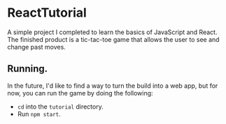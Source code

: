 # ReactTutorial
A simple project I completed to learn the basics of JavaScript and React. The finished product is a tic-tac-toe game that allows the user to see and change past moves.

## Running.
In the future, I'd like to find a way to turn the build into a web app, but for now, you can run the game by doing the following:
- `cd` into the `tutorial` directory.
- Run `npm start`.

